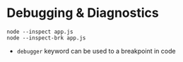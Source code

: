 # Debugging & Diagnostics

```
node --inspect app.js
node --inspect-brk app.js
```

- `debugger` keyword can be used to a breakpoint in code